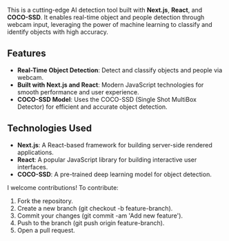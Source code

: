 This is a cutting-edge AI detection tool built with **Next.js**, **React**, and **COCO-SSD**. It enables real-time object and people detection through webcam input, leveraging the power of machine learning to classify and identify objects with high accuracy.

## Features

- **Real-Time Object Detection**: Detect and classify objects and people via webcam.
- **Built with Next.js and React**: Modern JavaScript technologies for smooth performance and user experience.
- **COCO-SSD Model**: Uses the COCO-SSD (Single Shot MultiBox Detector) for efficient and accurate object detection.

## Technologies Used

- **Next.js**: A React-based framework for building server-side rendered applications.
- **React**: A popular JavaScript library for building interactive user interfaces.
- **COCO-SSD**: A pre-trained deep learning model for object detection.

I welcome contributions! To contribute:

1) Fork the repository.
2) Create a new branch (git checkout -b feature-branch).
3) Commit your changes (git commit -am 'Add new feature').
4) Push to the branch (git push origin feature-branch).
5) Open a pull request.